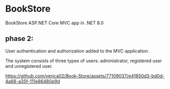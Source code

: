 # BookStore
BookStore ASP.NET Core MVC app in .NET 8.0

## phase 2: 
User authentication and authorization added to the MVC application. 

The system consists of three types of users: administrator, registered user and unregistered user.




https://github.com/verica02/Book-Store/assets/77109037/e41850d3-bd0d-4a68-a35f-111e86480e9d

